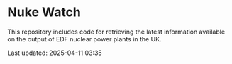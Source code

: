 # Nuke Watch

This repository includes code for retrieving the latest information available on the output of EDF nuclear power plants in the UK.

Last updated: 2025-04-11 03:35
